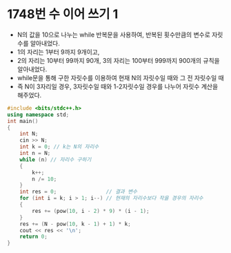# 1748번 수 이어 쓰기 1

- N의 값을 10으로 나누는 while 반복문을 사용하여, 반복된 횟수만큼의 변수로 자릿수를 알아내었다.
- 1의 자리는 1부터 9까지 9개이고,
- 2의 자리는 10부터 99까지 90개, 3의 자리는 100부터 999까지 900개의 규칙을 알아내었다.
- while문을 통해 구한 자릿수를 이용하여 현재 N의 자릿수일 때와 그 전 자릿수일 때
- 즉 N이 3자리일 경우, 3자릿수일 때와 1-2자릿수일 경우를 나누어 자릿수 계산을 해주었다.



```c++
#include <bits/stdc++.h>
using namespace std;
int main()
{
    int N;
    cin >> N;
    int k = 0; // k는 N의 자리수
    int n = N;
    while (n) // 자리수 구하기
    {
        k++;
        n /= 10;
    }
    int res = 0;                // 결과 변수
    for (int i = k; i > 1; i--) // 현재의 자리수보다 작을 경우의 자리수
    {
        res += (pow(10, i - 2) * 9) * (i - 1);
    }
    res += (N - pow(10, k - 1) + 1) * k;
    cout << res << '\n';
    return 0;
}
```

